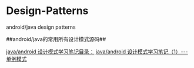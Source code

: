 ﻿# Design-Patterns

android/java design patterns

##android/java的常用所有设计模式源码##

[java/android 设计模式学习笔记目录：](http://blog.csdn.net/self_study/article/details/51234377)
[ java/android 设计模式学习笔记（1）---单例模式](http://blog.csdn.net/self_study/article/details/50835410)
